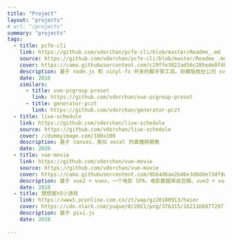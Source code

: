 ```yaml
---
title: "Project"
layout: "projects"
# url: "/projects"
summary: "projects"
tags: 
  - title: pcfe-cli
    link: https://github.com/vdorchan/pcfe-cli/blob/master/Readme_.md
    source: https://github.com/vdorchan/pcfe-cli/blob/master/Readme_.md
    cover: https://camo.githubusercontent.com/c29ffe3022ad56c285ede8f4b776330d6c3afd6229d6520f7cad1b3ca482476d/68747470733a2f2f777777312e70636f6e6c696e652e636f6d2e636e2f746573742f70636665436c692f696d616765732f706366652d637265617465342e706e673f
    description: 基于 node.js 和 vinyl-fs 开发的脚手架工具。将模版放在公司 svn 上管理，具备拉取公司 svn 上的模版、交互式流程、开发环境、构建以及项目上线一条龙的功能。让团队只需专注业务代码开发。
    date: 2018
    similars: 
      - title: vue-pcgroup-preset
        link: https://github.com/vdorchan/vue-pcgroup-preset
      - title: generator-pczt
        link: https://github.com/vdorchan/generator-pczt
  - title: live-schedule
    link: https://github.com/vdorchan/live-schedule
    source: https://github.com/vdorchan/live-schedule
    cover: //dummyimage.com/100x100
    description: 基于 canvas，类似 excel 的直播排期表
    date: 2020
  - title: vue-movie
    link: https://github.com/vdorchan/vue-movie
    source: https://github.com/vdorchan/vue-movie
    cover: https://camo.githubusercontent.com/9b64d6ae2b46e3d0dde73dfde75bbe2835588c9eeb2e83cfa47c805067d11a0e/68747470733a2f2f692e706f7374696d672e63632f577170674c3463662f586e6970323031392d30342d31362d30302d30342d32312e706e67
    description: 基于 vue2 + vuex，一个电影 SPA，电影数据来自豆瓣。vue2 + vuex
    date: 2018
  - title: 理想居h5小游戏
    link: https://www1.pconline.com.cn/zt/wap/gz20180913/haier
    cover: https://cdn.nlark.com/yuque/0/2021/png/376315/1621166877297-d7239382-efeb-4168-ab97-62598a952750.png
    description: 基于 pixi.js
    date: 2018
  
---
```

